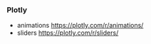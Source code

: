 ### Plotly

* animations <https://plotly.com/r/animations/>
* sliders <https://plotly.com/r/sliders/>
